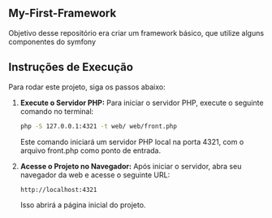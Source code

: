 ## My-First-Framework
Objetivo desse repositório era criar um framework básico,  que utilize alguns componentes do symfony

## Instruções de Execução

Para rodar este projeto, siga os passos abaixo:

1. **Execute o Servidor PHP:**
   Para iniciar o servidor PHP, execute o seguinte comando no terminal:
   ```bash
   php -S 127.0.0.1:4321 -t web/ web/front.php
   ``` 
   Este comando iniciará um servidor PHP local na porta 4321, com o arquivo front.php como ponto de entrada.

2. **Acesse o Projeto no Navegador:**
   Após iniciar o servidor, abra seu navegador da web e acesse o seguinte URL:
   ```bash
   http://localhost:4321
   ```
   Isso abrirá a página inicial do projeto.



